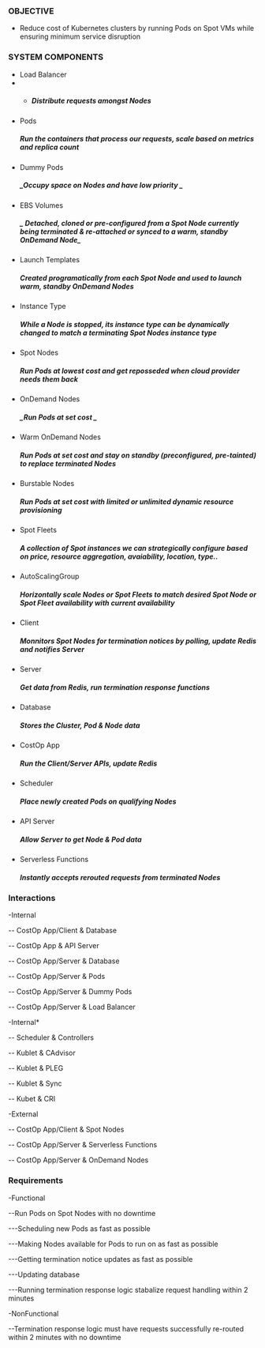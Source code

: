 ### OBJECTIVE
- Reduce cost of Kubernetes clusters by running Pods on Spot VMs while ensuring minimum service disruption

### SYSTEM COMPONENTS
* Load Balancer
* * ##### _Distribute requests amongst Nodes_

- Pods
  #####  _Run the containers that process our requests, scale based on metrics and replica count_

- Dummy Pods
   ##### _Occupy space on Nodes and have low priority _

- EBS Volumes
  ##### _ Detached, cloned or pre-configured from a Spot Node currently being terminated & re-attached or synced to a warm, standby OnDemand Node_
  
- Launch Templates
   ##### _Created programatically from each Spot Node and used to launch warm, standby OnDemand Nodes_

- Instance Type
   ##### _While a Node is stopped, its instance type can be dynamically changed to match a terminating Spot Nodes instance type_

- Spot Nodes
   ##### _Run Pods at lowest cost and get reposseded when cloud provider needs them back_

- OnDemand Nodes
   ##### _Run Pods at set cost _

- Warm OnDemand Nodes
   ##### _Run Pods at set cost and stay on standby (preconfigured, pre-tainted) to replace terminated Nodes_

- Burstable Nodes
   ##### _Run Pods at set cost with limited or unlimited dynamic resource provisioning_

- Spot Fleets
   ##### _A collection of Spot instances we can  strategically configure based on price, resource aggregation, avaiability, location, type.._

- AutoScalingGroup
   ##### _Horizontally scale Nodes or Spot Fleets to match desired Spot Node or Spot Fleet availability with current availability_ 

- Client
   ##### _Monnitors Spot Nodes for termination notices by polling, update Redis and notifies Server_

- Server
    ##### _Get data from Redis, run termination response functions_

- Database
    ##### _Stores the Cluster, Pod & Node data_

- CostOp App
   ##### _Run the Client/Server APIs, update Redis_

- Scheduler
   ##### _Place newly created Pods on qualifying Nodes_

- API Server
   ##### _Allow Server to get Node & Pod data_

- Serverless Functions
   ##### _Instantly accepts rerouted requests from terminated Nodes_

### Interactions
-Internal

-- CostOp App/Client & Database

-- CostOp App & API Server

-- CostOp App/Server & Database

-- CostOp App/Server & Pods

-- CostOp App/Server & Dummy Pods

-- CostOp App/Server & Load Balancer

-Internal*

-- Scheduler & Controllers

-- Kublet & CAdvisor

-- Kublet & PLEG

-- Kublet & Sync

-- Kubet & CRI

-External

-- CostOp App/Client & Spot Nodes

-- CostOp App/Server & Serverless Functions

-- CostOp App/Server & OnDemand Nodes

### Requirements

-Functional

--Run Pods on Spot Nodes with no downtime

---Scheduling new Pods as fast as possible

---Making Nodes available for Pods to run on as fast as possible

---Getting termination notice updates as fast as possible

---Updating database

---Running termination response logic stabalize request handling within 2 minutes

-NonFunctional

--Termination response logic must have requests successfully re-routed within 2 minutes with no downtime 

